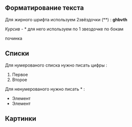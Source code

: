 ## Форматирование текста

Для жирного шрифта используем 2звёздочки (**) : **ghbvth**

*Курсив* - * для него используем по 1 звездочке по бокам

починка
## Списки

Для нумерованого списка нужно писать цифры :
1. Первое
2. Второе

Для ненумерованого нужно писать * :
* Элемент
* Элемент
## Картинки   